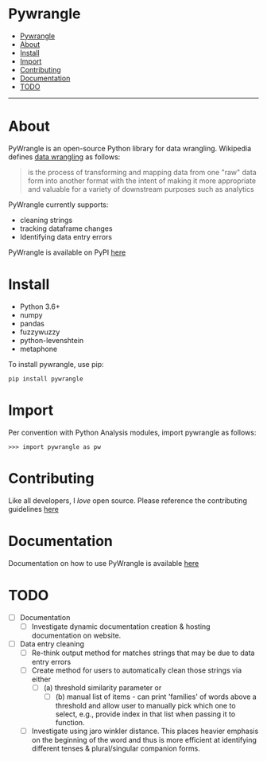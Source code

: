# Pywrangle
- [Pywrangle](#pywrangle)
- [About](#about)
- [Install](#install)
- [Import](#import)
- [Contributing](#contributing)
- [Documentation](#documentation)
- [TODO](#todo)

---

# About
PyWrangle is an open-source Python library for data wrangling. Wikipedia defines [data wrangling](https://en.wikipedia.org/wiki/Data_wrangling) as follows:
> is the process of transforming and mapping data from one "raw" data form into another format with the intent of making it more appropriate and valuable for a variety of downstream purposes such as analytics

PyWrangle currently supports:
- cleaning strings
- tracking dataframe changes
- Identifying data entry errors


PyWrangle is available on PyPI [here](https://pypi.org/project/pywrangle/)


# Install
- Python 3.6+
- numpy
- pandas
- fuzzywuzzy
- python-levenshtein
- metaphone

To install pywrangle, use pip:

```
pip install pywrangle
```

# Import

Per convention with Python Analysis modules, import pywrangle as follows:
```
>>> import pywrangle as pw
```

# Contributing
Like all developers, I _love_ open source. Please reference the contributing guidelines [here](https://github.com/jaimiles23/pywrangle/blob/master/CONTRIBUTING.md)
<!-- TODO: ADD LINK TO CONTRIbuTING GUIDELINES> -->

# Documentation
Documentation on how to use PyWrangle is available [here](https://github.com/jaimiles23/pywrangle/blob/master/Documentation.md)

# TODO
- [ ] Documentation
  - [ ] Investigate dynamic documentation creation & hosting documentation on website.
- [ ] Data entry cleaning
  - [ ] Re-think output method for matches strings that may be due to data entry errors
  - [ ] Create method for users to automatically clean those strings via either 
    - [ ] (a) threshold similarity parameter or 
      - [ ] (b) manual list of items - can print 'families' of words above a threshold and allow user to manually pick which one to select, e.g., provide index in that list when passing it to function.
  - [ ] Investigate using jaro winkler distance. This places heavier emphasis on the beginning of the word and thus is more efficient at identifying different tenses & plural/singular companion forms.